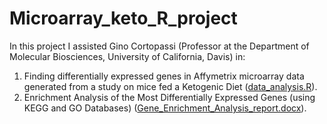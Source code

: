 # Microarray_keto_R_project
In this project I assisted Gino Cortopassi (Professor at the Department of Molecular Biosciences, University of California, Davis) in: 
1. Finding differentially expressed genes in Affymetrix microarray data generated from a study on mice fed a Ketogenic Diet ([data_analysis.R](https://github.com/FawziYassine/microarray_keto_R_project/blob/master/data_analysis.R)).
2. Enrichment Analysis of the Most Differentially Expressed Genes
(using KEGG and GO Databases) ([Gene_Enrichment_Analysis_report.docx](https://github.com/FawziYassine/microarray_keto_R_project/blob/master/Gene_Enrichment_Analysis_report.docx)).
